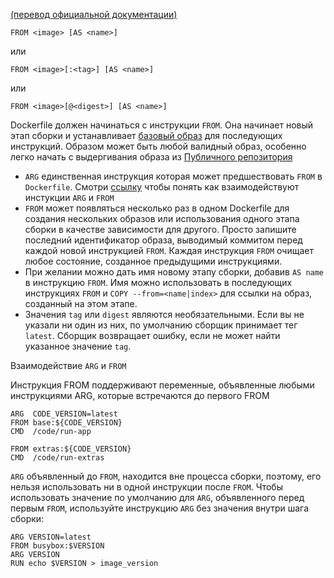  [(перевод официальной документации)](https://docs.docker.com/engine/reference/builder/#from)

    FROM <image> [AS <name>]
	
или

    FROM <image>[:<tag>] [AS <name>]
	
или

    FROM <image>[@<digest>] [AS <name>]
	
Dockerfile должен начинаться с инструкции `FROM`. Она начинает новый этап сборки и устанавливает [базовый образ](https://docs.docker.com/engine/reference/glossary/#base-image) для последующих инструкций. Образом может быть любой валидный образ, особенно легко начать с выдергивания образа из [Публичного репозитория](https://docs.docker.com/engine/tutorials/dockerrepos/)

- `ARG` единственная инструкция которая может предшествовать `FROM` в `Dockerfile`. Смотри  [ссылку](https://docs.docker.com/engine/reference/builder/#understand-how-arg-and-from-interact) чтобы понять как взаимодействуют инстукции `ARG` и `FROM`
- `FROM` может появляться несколько раз в одном Dockerfile для создания нескольких образов или использования одного этапа сборки в качестве зависимости для другого. Просто запишите последний идентификатор образа, выводимый коммитом перед каждой новой инструкцией `FROM`. Каждая инструкция `FROM` очищает любое состояние, созданное предыдущими инструкциями.
- При желании можно дать имя новому этапу сборки, добавив `AS name` в инструкцию `FROM`. Имя можно использовать в последующих инструкциях `FROM` и `COPY --from=<name|index>` для ссылки на образ, созданный на этом этапе.
- Значения `tag` или `digest` являются необязательными. Если вы не указали ни один из них, по умолчанию сборщик принимает тег `latest`. Сборщик возвращает ошибку, если не может найти указанное значение `tag`.

Взаимодействие `ARG` и `FROM`

Инструкция FROM поддерживают переменные, объявленные любыми инструкциями ARG, которые встречаются до первого FROM

    ARG  CODE_VERSION=latest
    FROM base:${CODE_VERSION}
    CMD  /code/run-app
    
    FROM extras:${CODE_VERSION}
    CMD  /code/run-extras
	
`ARG` объявленный до `FROM`, находится вне процесса сборки, поэтому, его нельзя использовать ни в одной инструкции после `FROM`. Чтобы использовать значение по умолчанию для `ARG`, объявленного перед первым `FROM`, используйте инструкцию `ARG` без значения внутри шага сборки:

    ARG VERSION=latest
    FROM busybox:$VERSION
    ARG VERSION
    RUN echo $VERSION > image_version